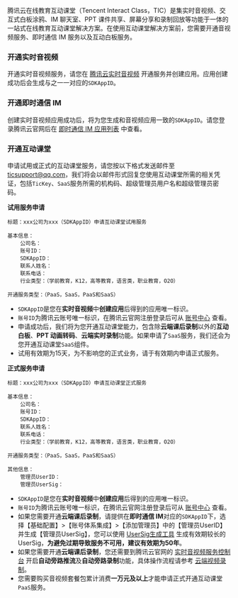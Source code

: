 腾讯云在线教育互动课堂（Tencent Interact Class，TIC）是集实时音视频、交互式白板涂鸦、IM 聊天室、PPT 课件共享、屏幕分享和录制回放等功能于一体的一站式在线教育互动课堂解决方案。在使用互动课堂解决方案前，您需要开通音视频服务、即时通信 IM 服务以及互动白板服务。

### 开通实时音视频

开通实时音视频服务，请您在 [腾讯云实时音视频](https://cloud.tencent.com/document/product/647/17195) 开通服务并创建应用。应用创建成功后会生成与之一一对应的`SDKAppID`。

### 开通即时通信 IM

创建实时音视频应用成功后，将为您生成和音视频应用一致的`SDKAppID`。请您登录腾讯云官网后在 [即时通信 IM 应用列表](https://console.cloud.tencent.com/avc) 中查看。

### 开通互动课堂

申请试用或正式的互动课堂服务，请您按以下格式发送邮件至 ticsupport@qq.com，我们将会以邮件形式回复您使用互动课堂所需的相关凭证，包括`TicKey`、`SaaS`服务所需的机构码、超级管理员用户名和超级管理员密码。

**试用服务申请**
```
标题：xxx公司为xxx（SDKAppID）申请互动课堂试用服务

基本信息：
    公司名：
    账号ID：
    SDKAppID：
    联系人姓名：
    联系电话：
    行业类型：（学前教育，K12，高等教育，语言类，职业教育，O2O）

开通服务类型：（PaaS，SaaS，PaaS和SaaS）
```

- `SDKAppID`是您在**实时音视频**中**创建应用**后得到的应用唯一标识。
- `账号ID`为腾讯云账号唯一标识，在腾讯云官网注册登录后可从 [账号中心](https://console.cloud.tencent.com/developer) 查看。
- 申请成功后，我们将为您开通互动课堂能力，包含除**云端课后录制**以外的**互动白板**、**PPT 动画转码**、**云端实时录制**功能。如果申请了`SaaS`服务，我们还会为您开通互动课堂`SaaS`组件。
- 试用有效期为15天，为不影响您的正式业务，请于有效期内申请正式服务。

**正式服务申请**

```
标题：xxx公司为xxx（SDKAppID）申请互动课堂正式服务

基本信息：
    公司名：
    账号ID：
    SDKAppID：
    联系人姓名：
    联系电话：
    行业类型：（学前教育，K12，高等教育，语言类，职业教育，O2O）

开通服务类型：（PaaS，SaaS，PaaS和SaaS）

其他信息：
    管理员UserID：
    管理员UserSig：
```

- `SDKAppID`是您在**实时音视频**中**创建应用**后得到的应用唯一标识。
- `账号ID`为腾讯云账号唯一标识，在腾讯云官网注册登录后可从 [账号中心](https://console.cloud.tencent.com/developer) 查看。
- 如果您需要开通**云端课后录制**，请提供在**即时通信 IM**对应的`SDKAppID`下，选择【基础配置】>【账号体系集成】>【添加管理员】中的【管理员UserID】并生成【管理员UserSig】，您可以使用 [UserSig生成工具](https://sxb.qcloud.com/tools/TLSSig.php) 生成有效期较长的 UserSig，**为避免过期导致服务不可用，建议有效期为50年**。
- 如果您需要开通**云端课后录制**，您还需要到腾讯云官网的 [实时音视频服务控制台](https://console.cloud.tencent.com/rav) 开启**自动旁路推流**及**自动旁路录制**功能，具体操作流程请参考 [云端视频录制](https://cloud.tencent.com/document/product/647/16823)。
- 您需要购买音视频套餐包累计消费**一万元及以上**才能申请正式开通互动课堂`PaaS`服务。
